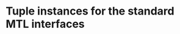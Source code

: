 <!-- idris
module README

import Control.Monad.State
import Control.Monad.State.Tuple

%default total
-->

# Tuple instances for the standard MTL interfaces

